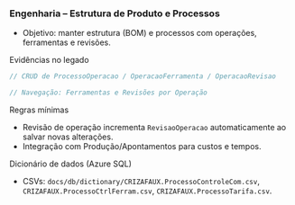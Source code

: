 ### Engenharia – Estrutura de Produto e Processos

- Objetivo: manter estrutura (BOM) e processos com operações, ferramentas e revisões.

Evidências no legado

```148:199:legacy/MaxTek/MaxTek.ERP.BLL/MaxTek.ERP.BLL/ModuloTecnicoEngenhariaProcesso.cs
// CRUD de ProcessoOperacao / OperacaoFerramenta / OperacaoRevisao
```

```1334:1376:legacy/MaxTek/MaxTek.ERP.BLL/MaxTek.ERP.BLL/TecnicoEngenhariaProcessoOperacao.cs
// Navegação: Ferramentas e Revisões por Operação
```

Regras mínimas
- Revisão de operação incrementa `RevisaoOperacao` automaticamente ao salvar novas alterações.
- Integração com Produção/Apontamentos para custos e tempos.

Dicionário de dados (Azure SQL)
- CSVs: `docs/db/dictionary/CRIZAFAUX.ProcessoControleCom.csv`, `CRIZAFAUX.ProcessoCtrlFerram.csv`, `CRIZAFAUX.ProcessoTarifa.csv`.


